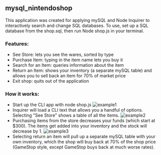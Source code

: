 ## mysql_nintendoshop

This application was created for applying mySQL and Node Inquirer to interactively search and change SQL databases. To use,
set up a SQL database from the shop.sql, then run Node shop.js in your terminal.

### Features:
* See Store: lets you see the wares, sorted by type
* Purchase Item: typing in the item name lets you buy it
* Search for an Item: queries information about the item 
* Return an Item: shows your inventory (a separate mySQL table) and allows you to sell back an item for 70% of market price
* Exit shop: quits out of the application

### How it works: 
* Start up the CLI app with node shop.js
![example1](https://i.imgur.com/9WGimEz.png)  
* Inquirer will load a CLI text that allows you a handful of options. Selecting "See Store" shows a table of all the items.
![example2](https://i.imgur.com/JHhOahy.png)
* Purchasing items from the store decreases your funds (which start at $300). The items get added into your inventory and the stock will decrease by 1.
![example3](https://i.imgur.com/3ZuhmgL.png)
* Selecting return an item will pull up a separate mySQL table with your own inventory, which the shop will buy back at 70% of the shop price (GameStop style, except GameStop buys back at much worse rates).






